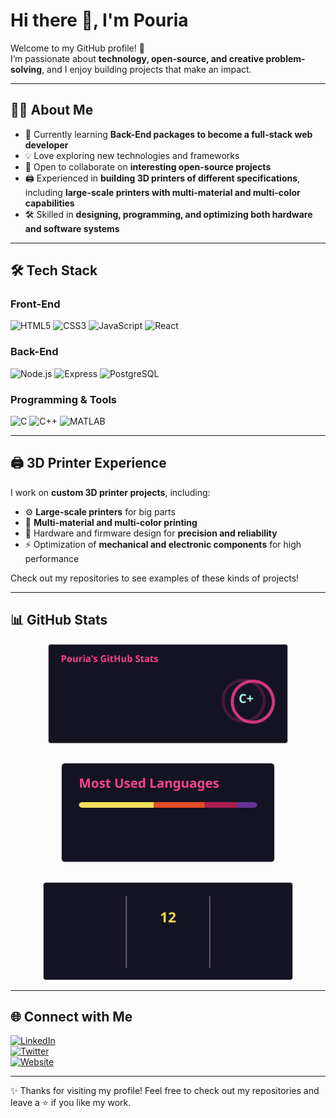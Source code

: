 # Hi there 👋, I'm Pouria

Welcome to my GitHub profile! 🚀  
I’m passionate about **technology, open-source, and creative problem-solving**, and I enjoy building projects that make an impact.

---

## 👨‍💻 About Me
- 🌱 Currently learning **Back-End packages to become a full-stack web developer**
- 💡 Love exploring new technologies and frameworks
- 🤝 Open to collaborate on **interesting open-source projects**
- 🖨️ Experienced in **building 3D printers of different specifications**, including **large-scale printers with multi-material and multi-color capabilities**
- 🛠️ Skilled in **designing, programming, and optimizing both hardware and software systems**

---

## 🛠️ Tech Stack

### Front-End
![HTML5](https://img.shields.io/badge/HTML5-E34F26?style=for-the-badge&logo=html5&logoColor=white)
![CSS3](https://img.shields.io/badge/CSS3-1572B6?style=for-the-badge&logo=css3&logoColor=white)
![JavaScript](https://img.shields.io/badge/JavaScript-F7DF1E?style=for-the-badge&logo=javascript&logoColor=black)
![React](https://img.shields.io/badge/React-20232A?style=for-the-badge&logo=react&logoColor=61DAFB)

### Back-End
![Node.js](https://img.shields.io/badge/Node.js-339933?style=for-the-badge&logo=nodedotjs&logoColor=white)
![Express](https://img.shields.io/badge/Express-000000?style=for-the-badge&logo=express&logoColor=white)
![PostgreSQL](https://img.shields.io/badge/PostgreSQL-316192?style=for-the-badge&logo=postgresql&logoColor=white)


### Programming & Tools
![C](https://img.shields.io/badge/C-00599C?style=for-the-badge&logo=c&logoColor=white)
![C++](https://img.shields.io/badge/C++-00599C?style=for-the-badge&logo=cplusplus&logoColor=white)
![MATLAB](https://img.shields.io/badge/MATLAB-FF8000?style=for-the-badge&logo=mathworks&logoColor=white)

---

## 🖨️ 3D Printer Experience
I work on **custom 3D printer projects**, including:  
- ⚙️ **Large-scale printers** for big parts  
- 🎨 **Multi-material and multi-color printing**  
- 🔧 Hardware and firmware design for **precision and reliability**  
- ⚡ Optimization of **mechanical and electronic components** for high performance  

Check out my repositories to see examples of these kinds of projects!

---

## 📊 GitHub Stats
<p align="center" style="display:flex; justify-content:center; flex-wrap:wrap; gap:30px;">
  <img src="https://github.com/pouriavj/pouriavj/blob/main/stats.svg?raw=true" width="400" height="160" style="object-fit: contain;" />
  <img src="https://github.com/pouriavj/pouriavj/blob/main/mostUsed.svg?raw=true" width="400" height="160" style="object-fit: contain;" />
  <img src="https://github.com/pouriavj/pouriavj/blob/main/streak.svg?raw=true" width="400" height="160" style="object-fit: contain;" />
</p>

---

## 🌐 Connect with Me
[![LinkedIn](https://img.shields.io/badge/LinkedIn-blue?style=for-the-badge&logo=linkedin)](https://www.linkedin.com/)  
[![Twitter](https://img.shields.io/badge/Twitter-black?style=for-the-badge&logo=twitter)](https://twitter.com)  
[![Website](https://img.shields.io/badge/Introduction-000?style=for-the-badge&logo=github)](https://pouriavj.github.io/introduction/)

---

✨ Thanks for visiting my profile! Feel free to check out my repositories and leave a ⭐ if you like my work.
